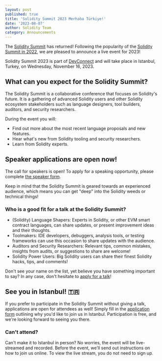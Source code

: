 ```yaml
---
layout: post
published: true
title: 'Solidity Summit 2023 Merhaba Türkiye!'
date: '2023-08-07'
author: Solidity Team
category: Announcements
---
```

The [Solidity Summit](https://soliditylang.org/event/solidity-summit-2023/) has returned! Following the popularity of the [Solidity Summit in 2022](https://soliditylang.org/blog/2022/05/03/solidity-summit-2022-recap/), we are pleased to announce a live event for 2023!

Solidity Summit 2023 is part of [DevConnect](https://devconnect.org/) and will take place in Istanbul, Turkey, on Wednesday, November 16, 2023.

## What can you expect for the Solidity Summit?

The Solidity Summit is a collaborative conference that focuses on Solidity's future. It is a gathering of advanced Solidity users and other Solidity ecosystem stakeholders such as language designers, tool builders, auditors, and security researchers.

During the event you will:
- Find out more about the most recent language proposals and new features.
- Hear what's new from Solidity tooling and security researchers.
- Learn from Solidity experts.

## Speaker applications are open now!
The call for speakers is open! To apply for a speaking opportunity, please complete [the speaker form](https://cryptpad.fr/form/#/2/form/view/GMGhskSUobJs5pg5ZZ-l0I75kfVKdvIR0L-B0DSDxRk/).

Keep in mind that the Solidity Summit is geared towards an experienced audience, which means you can get "deep" into the Solidity weeds or technical things!

### Who is a good fit for a talk at the Solidity Summit?

- (Solidity) Language Shapers: Experts in Solidity, or other EVM smart contract languages, can share updates, or present improvement ideas and their thoughts.
- Toolmakers: IDE developers, debuggers, analysis tools, or testing frameworks can use this occasion to share updates with the audience.
- Auditors and Security Researchers: Relevant tips, common mistakes, insights from audits, or suggestions to share are welcome!
- Solidity Power Users: Big Solidity users can share their finest Solidity hacks, tips, and comments!

Don't see your name on the list, yet believe you have something important to say? In any case, don't hesitate to [apply for a talk](https://cryptpad.fr/form/#/2/form/view/GMGhskSUobJs5pg5ZZ-l0I75kfVKdvIR0L-B0DSDxRk/)!

## See you in Istanbul! 🇹🇷

If you prefer to participate in the Solidity Summit without giving a talk, applications are open for attendees as well! Simply fill in the [application form](https://cryptpad.fr/form/#/2/form/view/xfCGeeNLIlraxzc46U2fLxAGpbTnlVakiM+18kZJcuI/) outlining why you'd like to join us in Istanbul. Participation is free, and we're looking forward to seeing you there.

### Can't attend?

Can't make it to Istanbul in person? No worries, the event will be live-streamed and recorded. Before the event, we'll send out instructions on how to join us online. To view the live stream, you do not need to sign up.
